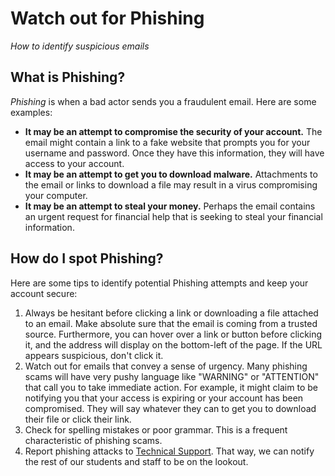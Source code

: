 # Watch out for Phishing

_How to identify suspicious emails_

## What is Phishing?

_Phishing_ is when a bad actor sends you a fraudulent email. Here are some examples:
-   **It may be an attempt to compromise the security of your account.** The email might
    contain a link to a fake website that prompts you for your username and password. 
    Once they have this information, they will have access to your account.
-   **It may be an attempt to get you to download malware.** Attachments to the email or
    links to download a file may result in a virus compromising your computer.
-   **It may be an attempt to steal your money.** Perhaps the email contains an urgent
    request for financial help that is seeking to steal your financial information.

## How do I spot Phishing?

Here are some tips to identify potential Phishing attempts and keep your account secure:
1.  Always be hesitant before clicking a link or downloading a file attached to an email.
    Make absolute sure that the email is coming from a trusted source. Furthermore, you
    can hover over a link or button before clicking it, and the address will display
    on the bottom-left of the page. If the URL appears suspicious, don't click it.
2.  Watch out for emails that convey a sense of urgency. Many phishing scams will have
    very pushy language like "WARNING" or "ATTENTION" that call you to take immediate
    action. For example, it might claim to be notifying you that your access is expiring
    or your account has been compromised. They will say whatever they can to get you
    to download their file or click their link.
3.  Check for spelling mistakes or poor grammar. This is a frequent characteristic
    of phishing scams.
4.  Report phishing attacks to [Technical Support](mailto:rbagunu@lfbi.org). That way,
    we can notify the rest of our students and staff to be on the lookout.